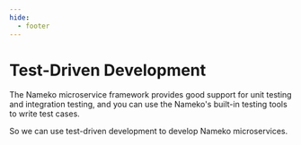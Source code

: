 ```yaml
---
hide:
  - footer
---
```


# Test-Driven Development

The Nameko microservice framework provides good support for unit testing and integration testing, and you can use the Nameko's built-in testing tools to write test cases.

So we can use test-driven development to develop Nameko microservices.